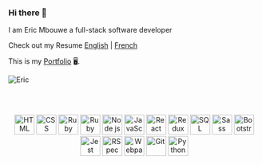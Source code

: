### Hi there 👋

I am Eric Mbouwe a full-stack software developer
<!--
**EricMbouwe/EricMbouwe** is a ✨ _special_ ✨ repository because its `README.md` (this file) appears on your GitHub profile.

Here are some ideas to get you started:

- 🔭 I’m currently working on ...
- 🌱 I’m currently learning ...
- 👯 I’m looking to collaborate on ...
- 🤔 I’m looking for help with ...
- 💬 Ask me about ...
- 📫 How to reach me: ...
- 😄 Pronouns: ...
- ⚡ Fun fact: ...
-->

Check out my Resume [English](https://github.com/EricMbouwe/EricMbouwe/raw/master/) | [French](https://github.com/EricMbouwe/EricMbouwe/raw/master/)

This is my [Portfolio](https://ericmbouwe.netlify.app/) :desktop_computer:.

<div>
<img align="center" src='https://github-readme-stats.vercel.app/api?username=EricMbouwe&count_private=true&show_icons=true&theme=great-gatsby' alt='Eric's github stats'>
</div>

<br><br>

<p align="center">
  <span align="center" class="d-flex">
    <img title="HTML" alt="HTML" height=40 src="https://www.w3.org/html/logo/downloads/HTML5_Badge_256.png">
    <img title="CSS" alt="CSS" height=40
      src="https://www.kindpng.com/picc/m/464-4640184_css3-png-download-css-icon-transparent-png.png">
    <img title="Ruby" alt="Ruby" height=40 src="https://blog.mwpreston.net/wp-content/uploads/2018/09/ruby-logo.png">
    <img title="Ruby On Rails" alt="Ruby On Rails" height=40 src="https://guides.rubyonrails.org/images/favicon.ico">
    <img tiltle="NodeJs" alt="Node js" height=40 src="https://nodejs.org/static/images/logo.svg">
    <img title="JavaScript" alt="JavaScript" height=40
      src="https://upload.wikimedia.org/wikipedia/commons/thumb/9/99/Unofficial_JavaScript_logo_2.svg/600px-Unofficial_JavaScript_logo_2.svg.png">
    <img title="React" alt="React" height=40 src="https://cdn.worldvectorlogo.com/logos/react.svg">
    <img title="Redux" alt="Redux" height=40 src="https://seeklogo.com/images/R/redux-logo-9CA6836C12-seeklogo.com.png">
    <img title="SQL" alt="SQL" height=40
      src="https://e7.pngegg.com/pngimages/614/744/png-clipart-mysql-database-mariadb-dolphin-marine-mammal-animals.png">
    <img title="Sass" alt="Sass" height=40 src="https://sass-lang.com/assets/img/styleguide/color-1c4aab2b.png">
    <img title="Bootstrap" alt="Bootstrap" height=40
      src="https://upload.wikimedia.org/wikipedia/commons/thumb/b/b2/Bootstrap_logo.svg/480px-Bootstrap_logo.svg.png">
    <img title="Jest" alt="Jest" height=40 src="https://jestjs.io/img/jest-card-run.svg">
    <img title="RSpec" alt="RSpec" height=40 src="https://seeklogo.com/images/R/rspec-logo-DA1EE19A18-seeklogo.com.png">
    <img title="Webpack" alt="Webpack" height=40 src="https://webpack.js.org/dcd5e077cf9f54ebe52d4f7ebe8c3080.png">
    <img title="Git" alt="Git" height=40 src="https://git-scm.com/images/logos/downloads/Git-Icon-1788C.png">
    <img title="Python" alt="Python" height=40 src="https://upload.wikimedia.org/wikipedia/commons/thumb/c/c3/Python-logo-notext.svg/1024px-Python-logo-notext.svg.png">
  </span>
</p>
